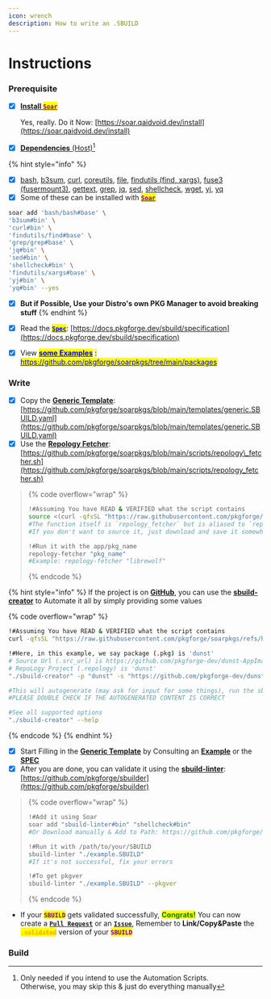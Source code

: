 ```yaml
---
icon: wrench
description: How to write an .SBUILD
---
```


# Instructions

### Prerequisite

*   [x] [**Install&#x20;**<mark style="color:purple;">**`Soar`**</mark>](https://soar.qaidvoid.dev/installation)

    Yes, really. Do it Now: [https://soar.qaidvoid.dev/install](https://soar.qaidvoid.dev/install)
* [x] [**Dependencies** (Host)](#user-content-fn-1)[^1]

{% hint style="info" %}
- [x] [bash](https://command-not-found.com/bash), [b3sum](https://github.com/BLAKE3-team/BLAKE3), [curl](https://curl.se/download.html), [coreutils](https://en.wikipedia.org/wiki/List_of_GNU_Core_Utilities_commands), [file](https://command-not-found.com/file), [findutils (find, xargs)](https://command-not-found.com/find), [fuse3 (fusermount3)](https://command-not-found.com/mount.fuse3), [gettext](https://command-not-found.com/gettext), [grep](https://command-not-found.com/grep), [jq](https://github.com/jqlang/jq),  [sed](https://command-not-found.com/sed), [shellcheck](https://github.com/koalaman/shellcheck), [wget](https://command-not-found.com/wget), [yj](https://github.com/sclevine/yj), [yq](https://github.com/mikefarah/yq)
- [x] Some of these can be installed with [<mark style="color:purple;">**`Soar`**</mark>](https://soar.qaidvoid.dev/installation)

```bash
soar add 'bash/bash#base' \
'b3sum#bin' \
'curl#bin' \
'findutils/find#base' \
'grep/grep#base' \
'jq#bin' \
'sed#bin' \
'shellcheck#bin' \
'findutils/xargs#base' \
'yj#bin' \
'yq#bin' --yes
```

* [x] **But if Possible, Use your Distro's own PKG Manager to avoid breaking stuff**
{% endhint %}

* [x] Read the [<mark style="color:blue;">**`Spec`**</mark>](https://docs.pkgforge.dev/sbuild/specification): [https://docs.pkgforge.dev/sbuild/specification](https://docs.pkgforge.dev/sbuild/specification)
* [x] View [<mark style="color:blue;">**some Examples**</mark>](https://github.com/pkgforge/soarpkgs/tree/main/packages) <mark style="color:blue;">:</mark> [<mark style="color:blue;">https://github.com/pkgforge/soarpkgs/tree/main/packages</mark>](https://github.com/pkgforge/soarpkgs/tree/main/packages)

### Write

* [x] Copy the [**Generic Template**](https://github.com/pkgforge/soarpkgs/blob/main/templates/generic.SBUILD.yaml): [https://github.com/pkgforge/soarpkgs/blob/main/templates/generic.SBUILD.yaml](https://github.com/pkgforge/soarpkgs/blob/main/templates/generic.SBUILD.yaml)
* [x] Use the [**Repology Fetcher**](https://github.com/pkgforge/soarpkgs/blob/main/scripts/repology_fetcher.sh): [https://github.com/pkgforge/soarpkgs/blob/main/scripts/repology\_fetcher.sh](https://github.com/pkgforge/soarpkgs/blob/main/scripts/repology_fetcher.sh)

> {% code overflow="wrap" %}
> ```bash
> !#Assuming You have READ & VERIFIED what the script contains
> source <(curl -qfsSL "https://raw.githubusercontent.com/pkgforge/soarpkgs/refs/heads/main/scripts/repology_fetcher.sh")
> #The function itself is `repology_fetcher` but is aliased to `repology-fetcher` for convenience
> #If you don't want to source it, just download and save it somewhere in $PATH
>
> !#Run it with the app/pkg_name
> repology-fetcher "pkg_name"
> #Example: repology-fetcher "librewolf"
> ```
> {% endcode %}

{% hint style="info" %}
If the project is on [**GitHub**](https://github.com), you can use the [**sbuild-creator**](https://github.com/pkgforge/soarpkgs/blob/main/scripts/sbuild_creator.sh) to Automate it all by simply providing some values

{% code overflow="wrap" %}
```bash
!#Assuming You have READ & VERIFIED what the script contains
curl -qfsSL "https://raw.githubusercontent.com/pkgforge/soarpkgs/refs/heads/main/scripts/sbuild_creator.sh" -o "./sbuild-creator"

!#Here, in this example, we say package (.pkg) is 'dunst'
# Source Url (.src_url) is https://github.com/pkgforge-dev/dunst-AppImage
# RepoLogy Project (.repology) is 'dunst' 
"./sbuild-creator" -p "dunst" -s "https://github.com/pkgforge-dev/dunst-AppImage" -r "dunst"

#This will autogenerate (may ask for input for some things), run the sbuild-linter & create dunst.SBUILD.yaml & dunst.SBUILD.yaml.validated
#PLEASE DOUBLE CHECK IF THE AUTOGENERATED CONTENT IS CORRECT

#See all supported options
"./sbuild-creator" --help
```
{% endcode %}
{% endhint %}

* [x] Start Filling in the [**Generic Template**](https://github.com/pkgforge/soarpkgs/blob/main/templates/generic.SBUILD.yaml) by Consulting an [**Example**](examples.md) or the [**SPEC**](broken-reference)
* [x] After you are done, you can validate it using the [**sbuild-linter**](https://github.com/pkgforge/sbuilder): [https://github.com/pkgforge/sbuilder](https://github.com/pkgforge/sbuilder)

> {% code overflow="wrap" %}
> ```sh
> !#Add it using Soar
> soar add "sbuild-linter#bin" "shellcheck#bin"
> #Or Download manually & Add to Path: https://github.com/pkgforge/sbuilder/releases
>
> !#Run it with /path/to/your/SBUILD
> sbuild-linter "./example.SBUILD"
> #If it's not successful, fix your errors
>
> !#To get pkgver
> sbuild-linter "./example.SBUILD" --pkgver
> ```
> {% endcode %}

* If your <mark style="color:purple;">**`SBUILD`**</mark> gets validated successfully, <mark style="color:green;">**Congrats!**</mark> You can now create a [**`Pull Request`**](https://github.com/pkgforge/soarpkgs/compare) or an [**`Issue`**](https://github.com/pkgforge/soarpkgs/issues/new/choose), Remember to **Link/Copy\&Paste** the <mark style="color:orange;">**`.validated`**</mark> version of your <mark style="color:purple;">**`SBUILD`**</mark>

### Build



[^1]: Only needed if you intend to use the Automation Scripts.\
    Otherwise, you may skip this & just do everything manually
